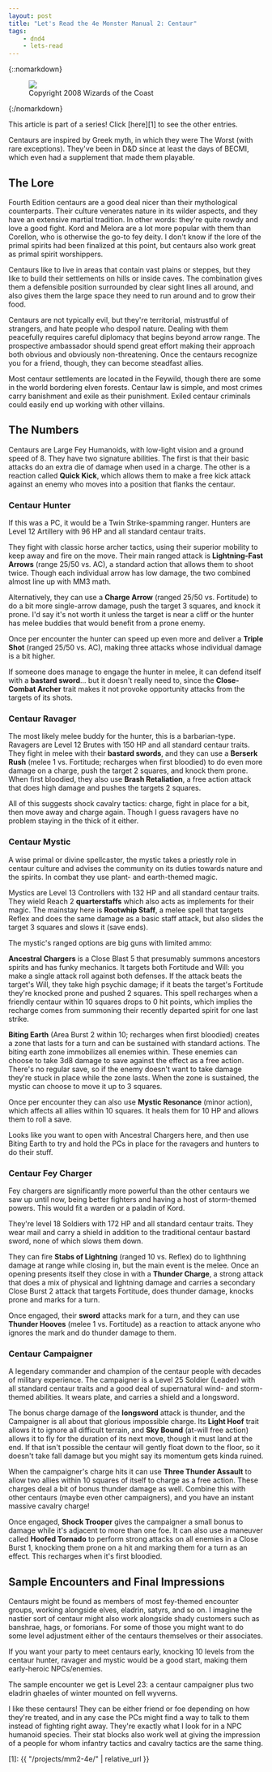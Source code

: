 ```yaml
---
layout: post
title: "Let's Read the 4e Monster Manual 2: Centaur"
tags:
    - dnd4
    - lets-read
---
```


{::nomarkdown}
<figure class="center">
  <img src="{{ "/assets/wir-mm2-4e-centaur.png" | absolute_url }}"/>
  <figcaption>
    Copyright 2008 Wizards of the Coast
  </figcaption>
</figure>
{:/nomarkdown}

This article is part of a series! Click [here][1] to see the other entries.

Centaurs are inspired by Greek myth, in which they were The Worst (with rare
exceptions). They've been in D&D since at least the days of BECMI, which even
had a supplement that made them playable.

## The Lore

Fourth Edition centaurs are a good deal nicer than their mythological
counterparts. Their culture venerates nature in its wilder aspects, and they
have an extensive martial tradition. In other words: they're quite rowdy and
love a good fight. Kord and Melora are a lot more popular with them than
Corellon, who is otherwise the go-to fey deity. I don't know if the lore of the
primal spirits had been finalized at this point, but centaurs also work great as
primal spirit worshippers.

Centaurs like to live in areas that contain vast plains or steppes, but they
like to build their settlements on hills or inside caves. The combination gives
them a defensible position surrounded by clear sight lines all around, and also
gives them the large space they need to run around and to grow their food.

Centaurs are not typically evil, but they're territorial, mistrustful of
strangers, and hate people who despoil nature. Dealing with them peacefully
requires careful diplomacy that begins beyond arrow range. The prospective
ambassador should spend great effort making their approach both obvious and
obviously non-threatening. Once the centaurs recognize you for a friend, though,
they can become steadfast allies.

Most centaur settlements are located in the Feywild, though there are some in
the world bordering elven forests. Centaur law is simple, and most crimes carry
banishment and exile as their punishment. Exiled centaur criminals could easily
end up working with other villains.

## The Numbers

Centaurs are Large Fey Humanoids, with low-light vision and a ground speed
of 8. They have two signature abilities. The first is that their basic attacks
do an extra die of damage when used in a charge. The other is a reaction called
**Quick Kick**, which allows them to make a free kick attack against an enemy
who moves into a position that flanks the centaur.

### Centaur Hunter

If this was a PC, it would be a Twin Strike-spamming ranger. Hunters are Level
12 Artillery with 96 HP and all standard centaur traits.

They fight with classic horse archer tactics, using their superior mobility to
keep away and fire on the move. Their main ranged attack is **Lightning-Fast
Arrows** (range 25/50 vs. AC), a standard action that allows them to shoot
twice. Though each individual arrow has low damage, the two combined almost line
up with MM3 math.

Alternatively, they can use a **Charge Arrow** (ranged 25/50 vs. Fortitude) to
do a bit more single-arrow damage, push the target 3 squares, and knock it
prone. I'd say it's not worth it unless the target is near a cliff or the hunter
has melee buddies that would benefit from a prone enemy.

Once per encounter the hunter can speed up even more and deliver a **Triple
Shot** (ranged 25/50 vs. AC), making three attacks whose individual damage is
a bit higher.

If someone does manage to engage the hunter in melee, it can defend itself with
a **bastard sword**... but it doesn't really need to, since the **Close-Combat
Archer** trait makes it not provoke opportunity attacks from the targets of its
shots.

### Centaur Ravager

The most likely melee buddy for the hunter, this is a barbarian-type. Ravagers
are Level 12 Brutes with 150 HP and all standard centaur traits. They fight in
melee with their **bastard swords**, and they can use a **Berserk Rush** (melee
1 vs. Fortitude; recharges when first bloodied) to do even more damage on a
charge, push the target 2 squares, and knock them prone. When first bloodied,
they also use **Brash Retaliation**, a free action attack that does high damage
and pushes the targets 2 squares.

All of this suggests shock cavalry tactics: charge, fight in place for a bit,
then move away and charge again. Though I guess ravagers have no problem staying
in the thick of it either.

### Centaur Mystic

A wise primal or divine spellcaster, the mystic takes a priestly role in centaur
culture and advises the community on its duties towards nature and the
spirits. In combat they use plant- and earth-themed magic.

Mystics are Level 13 Controllers with 132 HP and all standard centaur
traits. They wield Reach 2 **quarterstaffs** which also acts as implements for
their magic. The mainstay here is **Rootwhip Staff**, a melee spell that targets
Reflex and does the same damage as a basic staff attack, but also slides the
target 3 squares and slows it (save ends).

The mystic's ranged options are big guns with limited ammo:

**Ancestral Chargers** is a Close Blast 5 that presumably summons ancestors
spirits and has funky mechanics. It targets both Fortitude and Will: you make a
single attack roll against both defenses. If the attack beats the target's Will,
they take high psychic damage; if it beats the target's Fortitude they're
knocked prone and pushed 2 squares. This spell recharges when a friendly centaur
within 10 squares drops to 0 hit points, which implies the recharge comes from
summoning their recently departed spirit for one last strike.

**Biting Earth** (Area Burst 2 within 10; recharges when first bloodied) creates
a zone that lasts for a turn and can be sustained with standard actions. The
biting earth zone immobilizes all enemies within. These enemies can choose to
take 3d8 damage to save against the effect as a free action. There's no regular
save, so if the enemy doesn't want to take damage they're stuck in place while
the zone lasts. When the zone is sustained, the mystic can choose to move it up
to 3 squares.

Once per encounter they can also use **Mystic Resonance** (minor action), which
affects all allies within 10 squares. It heals them for 10 HP and allows them to
roll a save.

Looks like you want to open with Ancestral Chargers here, and then use Biting
Earth to try and hold the PCs in place for the ravagers and hunters to do their
stuff.

### Centaur Fey Charger

Fey chargers are significantly more powerful than the other centaurs we saw up
until now, being better fighters and having a host of storm-themed powers. This
would fit a warden or a paladin of Kord.

They're level 18 Soldiers with 172 HP and all standard centaur traits. They wear
mail and carry a shield in addition to the traditional centaur bastard sword,
none of which slows them down.

They can fire **Stabs of Lightning** (ranged 10 vs. Reflex) do to lighthning
damage at range while closing in, but the main event is the melee. Once an
opening presents itself they close in with a **Thunder Charge**, a strong attack
that does a mix of physical and lightning damage and carries a secondary Close
Burst 2 attack that targets Fortitude, does thunder damage, knocks prone and
marks for a turn.

Once engaged, their **sword** attacks mark for a turn, and they can use
**Thunder Hooves** (melee 1 vs. Fortitude) as a reaction to attack anyone who
ignores the mark and do thunder damage to them.

### Centaur Campaigner

A legendary commander and champion of the centaur people with decades of
military experience. The campaigner is a Level 25 Soldier (Leader) with all
standard centaur traits and a good deal of supernatural wind- and storm-themed
abilities. It wears plate, and carries a shield and a longsword.

The bonus charge damage of the **longsword** attack is thunder, and the
Campaigner is all about that glorious impossible charge. Its **Light Hoof**
trait allows it to ignore all difficult terrain, and **Sky Bound** (at-will free
action) allows it to fly for the duration of its next move, though it must land
at the end. If that isn't possible the centaur will gently float down to the
floor, so it doesn't take fall damage but you might say its momentum gets kinda
ruined.

When the campaigner's charge hits it can use **Three Thunder Assault** to allow
two allies within 10 squares of itself to charge as a free action. These charges
deal a bit of bonus thunder damage as well. Combine this with other centaurs
(maybe even other campaigners), and you have an instant massive cavalry charge!

Once engaged, **Shock Trooper** gives the campaigner a small bonus to damage
while it's adjacent to more than one foe. It can also use a maneuver called
**Hoofed Tornado** to perform strong attacks on all enemies in a Close Burst 1,
knocking them prone on a hit and marking them for a turn as an effect. This
recharges when it's first bloodied.

## Sample Encounters and Final Impressions

Centaurs might be found as members of most fey-themed encounter groups, working
alongside elves, eladrin, satyrs, and so on. I imagine the nastier sort of
centaur might also work alongside shady customers such as banshrae, hags, or
fomorians. For some of those you might want to do some level adjustment either
of the centaurs themselves or their associates.

If you want your party to meet centaurs early, knocking 10 levels from the
centaur hunter, ravager and mystic would be a good start, making them
early-heroic NPCs/enemies.

The sample encounter we get is Level 23: a centaur campaigner plus two eladrin
ghaeles of winter mounted on fell wyverns.

I like these centaurs! They can be either friend or foe depending on how they're
treated, and in any case the PCs might find a way to talk to them instead of
fighting right away. They're exactly what I look for in a NPC humanoid
species. Their stat blocks also work well at giving the impression of a people
for whom infantry tactics and cavalry tactics are the same thing.


[1]: {{ "/projects/mm2-4e/" | relative_url }}
